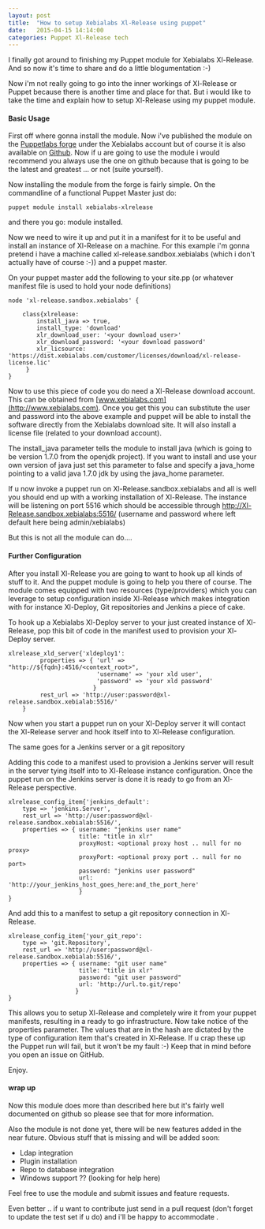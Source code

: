 ```yaml
---
layout: post
title:  "How to setup Xebialabs Xl-Release using puppet"
date:   2015-04-15 14:14:00
categories: Puppet Xl-Release tech
---
```

I finally got around to finishing my Puppet module for Xebialabs Xl-Release. 
And so now it's time to share and do a little blogumentation :-)

Now i'm not really going to go into the inner workings of Xl-Release or Puppet because there is another time and place for that. But i would like to take the time and explain how to setup Xl-Release using my puppet module. 

#### Basic Usage

First off where gonna install the module. Now i've published the module on the [Puppetlabs forge](https://forge.puppetlabs.com/xebialabs/xlrelease) under the Xebialabs account but of course it is also available on [Github](https://github.com/xebialabs/puppet-xlrelease).
Now if u are going to use the module i would recommend you always use the one on github because that is going to be the latest and greatest ... or not (suite yourself).

Now installing the module from the forge is fairly simple.
On the commandline of a functional Puppet Master just do: 

```
puppet module install xebialabs-xlrelease
```

and there you go: module installed.

Now we need to wire it up and put it in a manifest for it to be useful and install an instance of Xl-Release on a machine. 
For this example i'm gonna pretend i have a machine called xl-release.sandbox.xebialabs (which i don't actually have of course :-)) and a puppet master. 

On your puppet master add the following to your site.pp (or whatever manifest file is used to hold your node definitions)


    node 'xl-release.sandbox.xebialabs' {
    
        class{xlrelease:
            install_java => true,
            install_type: 'download'
            xlr_download_user: '<your download user>'
            xlr_download_password: '<your download password'
            xlr_licsource: 'https://dist.xebialabs.com/customer/licenses/download/xl-release-license.lic'
         }
    }

Now to use this piece of code you do need a Xl-Release download account. This can be obtained from [www.xebialabs.com](http://www.xebialabs.com). Once you get this you can substitute the user and password into the above example and puppet will be able to install the software directly from the Xebialabs download site. 
It will also install a license file (related to your download account).

The install_java parameter tells the module to install java (which is going to be version 1.7.0 from the openjdk project).
 If you want to install and use your own version of java just set this parameter to false and specify a java_home pointing to a valid java 1.7.0 jdk by using the java_home parameter.

If u now invoke a puppet run on Xl-Release.sandbox.xebialabs and all is well you should end up with a working installation of Xl-Release.
 The instance will be listening on port 5516 which should be accessible through http://Xl-Release.sandbox.xebialabs:5516/ (username and password where left default here being admin/xebialabs)

But this is not all the module can do....

#### Further Configuration

After you install Xl-Release you are going to want to hook up all kinds of stuff to it. And the puppet module is going to help you there of course. 
The module comes equipped with two resources (type/providers) which you can leverage to setup configuration inside Xl-Release which makes integration with for instance Xl-Deploy, Git repositories and Jenkins a piece of cake.

To hook up a Xebialabs Xl-Deploy server to your just created instance of Xl-Release, pop this bit of code in the manifest used to provision your Xl-Deploy server. 

    xlrelease_xld_server{'xldeploy1':
             properties => { 'url' => "http://${fqdn}:4516/<context_root>",
                             'username' => 'your xld user',
                             'password' => 'your xld password' 
                            }
             rest_url => 'http://user:password@xl-release.sandbox.xebialab:5516/'
        } 

Now when you start a puppet run on your Xl-Deploy server it will contact the Xl-Release server and hook itself into to Xl-Release configuration. 

The same goes for a Jenkins server or a git repository
    
Adding this code to a manifest used to provision a Jenkins server will result in the server tying itself into to Xl-Release instance configuration. 
Once the puppet run on the Jenkins server is done it is ready to go from an Xl-Release perspective. 

    xlrelease_config_item{'jenkins_default':
        type => 'jenkins.Server',
        rest_url => 'http://user:password@xl-release.sandbox.xebialab:5516/',
        properties => { username: "jenkins user name"
                        title: "title in xlr"
                        proxyHost: <optional proxy host .. null for no proxy>
                        proxyPort: <optional proxy port .. null for no port>
                        password: "jenkins user password"
                        url: 'http://your_jenkins_host_goes_here:and_the_port_here'
                        }
    }

And add this to a manifest to setup a git repository connection in Xl-Release.

    xlrelease_config_item{'your_git_repo':
        type => 'git.Repository',
        rest_url => 'http://user:password@xl-release.sandbox.xebialab:5516/',
        properties => { username: "git user name"
                        title: "title in xlr"
                        password: "git user password"
                        url: 'http://url.to.git/repo'
                       }
    }

This allows you to setup Xl-Release and completely wire it from your puppet manifests, resulting in a ready to go infrastructure.
 Now take notice of the properties parameter. The values that are in the hash are dictated by the type of configuration item that's created in Xl-Release. 
 If u crap these up the Puppet run will fail, but it won't be my fault :-) Keep that in mind before you open an issue on GitHub. 

Enjoy.

#### wrap up 

Now this module does more than described here but it's fairly well documented on github so please see that for more information. 

Also the module is not done yet, there will be new features added in the near future. 
Obvious stuff that is missing and will be added soon:

* Ldap integration
* Plugin installation
* Repo to database integration
* Windows support ?? (looking for help here) 

Feel free to use the module and submit issues and feature requests. 

Even better .. if u want to contribute just send in a pull request (don't forget to update the test set if u do) and i'll be happy to accommodate . 


